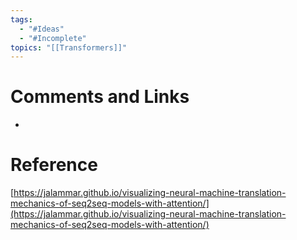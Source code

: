 ```yaml
---
tags:
  - "#Ideas"
  - "#Incomplete"
topics: "[[Transformers]]"
---
```


# Comments and Links
- 
# Reference
[https://jalammar.github.io/visualizing-neural-machine-translation-mechanics-of-seq2seq-models-with-attention/](https://jalammar.github.io/visualizing-neural-machine-translation-mechanics-of-seq2seq-models-with-attention/)
